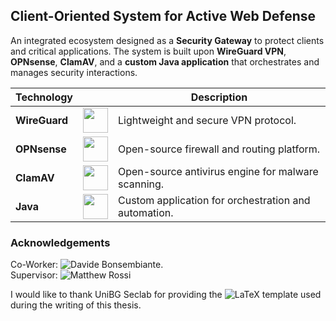 ## Client-Oriented System for Active Web Defense

An integrated ecosystem designed as a **Security Gateway** to protect clients and critical applications.
The system is built upon **WireGuard VPN**, **OPNsense**, **ClamAV**, and a **custom Java application** that orchestrates and manages security interactions.

| Technology    |                                                                                                                                          | Description                                          |
| ------------- | ---------------------------------------------------------------------------------------------------------------------------------------- | ---------------------------------------------------- |
| **WireGuard** | <img src="https://upload.wikimedia.org/wikipedia/commons/thumb/9/98/Logo_of_WireGuard.svg/2560px-Logo_of_WireGuard.svg.png" height="40"> | Lightweight and secure VPN protocol.                 |
| **OPNsense**  | <img src="https://upload.wikimedia.org/wikipedia/commons/thumb/c/c3/Opnsense-logo.svg/2560px-Opnsense-logo.svg.png" height="40">         | Open-source firewall and routing platform.           |
| **ClamAV**    | <img src="https://upload.wikimedia.org/wikipedia/en/thumb/6/60/New_ClamAV_Logo.svg/1200px-New_ClamAV_Logo.svg.png" height="40">          | Open-source antivirus engine for malware scanning.   |
| **Java**      | <img src="https://cdn-icons-png.flaticon.com/512/226/226777.png" height="40">                                                            | Custom application for orchestration and automation. |

### Acknowledgements
Co-Worker: ![Davide Bonsembiante](https://github.com/bnsdavide03). <br>
Supervisor: ![Matthew Rossi](https://github.com/matthewrossi) 

I would like to thank UniBG Seclab for providing the ![LaTeX template](https://github.com/micheleberetta98/unibg-thesis-template) used
during the writing of this thesis.
